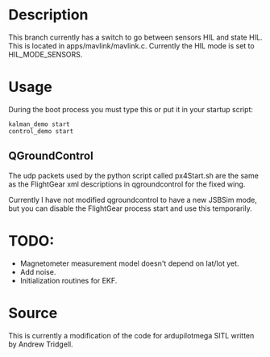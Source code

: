 # Description

This branch currently has a switch to go between 
sensors HIL and state HIL. This is located in apps/mavlink/mavlink.c.
Currently the HIL mode is set to HIL_MODE_SENSORS.

# Usage

During the boot process you must type this or put it in your startup script:
```
kalman_demo start
control_demo start
```
## QGroundControl

The udp packets used by the python script called px4Start.sh are the same as the FlightGear xml descriptions in qgroundcontrol for the fixed wing.

Currently I have not modified qgroundcontrol to have a new JSBSim mode, but you can disable the FlightGear process start and use this temporarily.

# TODO:

* Magnetometer measurement model doesn't depend on lat/lot yet.
* Add noise.
* Initialization routines for EKF.

# Source

This is currently a modification of the code for ardupilotmega SITL written by Andrew Tridgell.
